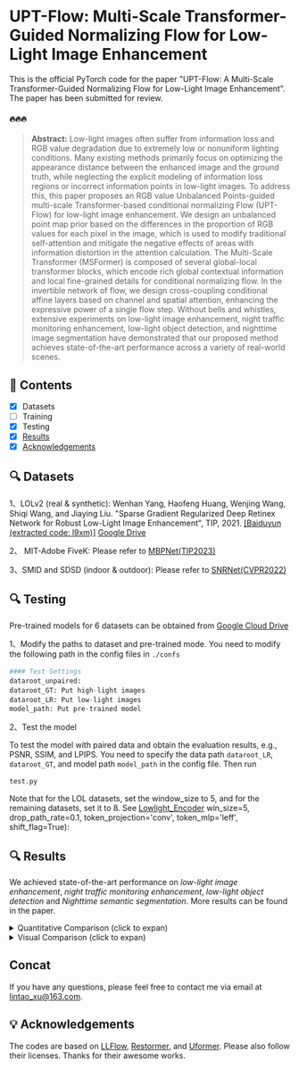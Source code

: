 # UPT-Flow: Multi-Scale Transformer-Guided Normalizing Flow for Low-Light Image Enhancement

This is the official PyTorch code for the paper "UPT-Flow: A Multi-Scale Transformer-Guided Normalizing Flow for Low-Light Image Enhancement". The paper has been submitted for review.

#### 🔥🔥🔥 

> **Abstract:** Low-light images often suffer from information loss and RGB value degradation due to extremely low or nonuniform lighting conditions. Many existing methods primarily focus on optimizing the appearance distance between the enhanced image and the ground truth, while neglecting the explicit modeling of information loss regions or incorrect information points in low-light images. To address this, this paper proposes an RGB value Unbalanced Points-guided multi-scale Transformer-based conditional normalizing Flow (UPT-Flow) for low-light image enhancement. We design an unbalanced point map prior based on the differences in the proportion of RGB values for each pixel in the image, which is used to modify traditional self-attention and mitigate the negative effects of areas with information distortion in the attention calculation. The Multi-Scale Transformer (MSFormer) is composed of several global-local transformer blocks, which encode rich global contextual information and local fine-grained details for conditional normalizing flow. In the invertible network of flow, we design cross-coupling conditional affine layers based on channel and spatial attention, enhancing the expressive power of a single flow step. Without bells and whistles, extensive experiments on low-light image enhancement, night traffic monitoring enhancement, low-light object detection, and nighttime image segmentation have demonstrated that our proposed method achieves state-of-the-art performance across a variety of real-world scenes. 


## 🔗 Contents

- [x] Datasets
- [ ] Training
- [x] Testing
- [x] [Results](https://github.com/ChunmingHe/Reti-Diff/blob/main/README.md#-results)
- [x] [Acknowledgements](https://github.com/ChunmingHe/Reti-Diff/blob/main/README.md#-acknowledgements)

## 🔍 Datasets

1、LOLv2 (real & synthetic): Wenhan Yang, Haofeng Huang, Wenjing Wang, Shiqi Wang, and Jiaying Liu. "Sparse Gradient Regularized Deep Retinex Network for Robust Low-Light Image Enhancement", TIP, 2021. [[Baiduyun (extracted code: l9xm)]](https://pan.baidu.com/s/1U9ePTfeLlnEbr5dtI1tm5g) [Google Drive](https://drive.google.com/file/d/1dzuLCk9_gE2bFF222n3-7GVUlSVHpMYC/view?usp=sharing) 

2、 MIT-Adobe FiveK: Please refer to [MBPNet(TIP2023)](https://github.com/kbzhang0505/MBPNet)

3、SMID and SDSD (indoor & outdoor): Please refer to [SNRNet(CVPR2022)](https://github.com/dvlab-research/SNR-Aware-Low-Light-Enhance)

## 🔍 Testing

Pre-trained models for 6 datasets can be obtained from [Google Cloud Drive](https://drive.google.com/drive/folders/1kc1gYk3oTNkV-wZuqUjcZDNbZXqwq5Np?usp=sharing)

1、Modify the paths to dataset and pre-trained mode. You need to modify the following path in the config files in `./confs`
```python
#### Test Settings
dataroot_unpaired: 
dataroot_GT: Put high-light images  
dataroot_LR: Put low-light images
model_path: Put pre-trained model
```

2、Test the model

To test the model with paired data and obtain the evaluation results, e.g., PSNR, SSIM, and LPIPS. You need to specify the data path ```dataroot_LR```, ```dataroot_GT```, and model path ```model_path``` in the config file. Then run
```bash
test.py 
```

Note that for the LOL datasets, set the window_size to 5, and for the remaining datasets, set it to 8. See [Lowlight_Encoder](https://github.com/NJUPT-IPR-XuLintao/UPT-Flow/blob/77f391d6b5eb64b2d702c26a782fd70a71c75af4/UPT-Flow/models/modules/Lowlight_Encoder.py#L727)
                 win_size=5, drop_path_rate=0.1, token_projection='conv', token_mlp='leff', shift_flag=True):

## 🔍 Results

We achieved state-of-the-art performance on *low-light image enhancement*, *night traffic monitoring enhancement*, *low-light object detection* and *Nighttime semantic segmentation*. More results can be found in the paper.

<details>
<summary>Quantitative Comparison (click to expan)</summary>


  <p align="center">
  <img width="900" src="figs/table1.png">
	</p>

  <p align="center">
  <img width="500" src="figs/table2.png">

  <p align="center">
  <img width="500" src="figs/table3.png">
	</p>
  </details>

<details>
<summary>Visual Comparison (click to expan)</summary>


  <p align="center">
  <img width="900" src="figs/fig6.png">
	</p>

  <p align="center">
  <img width="900" src="figs/fig7.png">
	</p>

  <p align="center">
  <img width="900" src="figs/fig8.png">
	</p>

   <p align="center">
  <img width="900" src="figs/fig11.png">
	</p>
 
  </details>

## Concat

If you have any questions, please feel free to contact me via email at lintao_xu@163.com.

## 💡 Acknowledgements
The codes are based on [LLFlow](https://github.com/wyf0912/LLFlow), [Restormer](https://github.com/swz30/Restormer), and [Uformer](https://github.com/ZhendongWang6/Uformer). Please also follow their licenses. Thanks for their awesome works.


